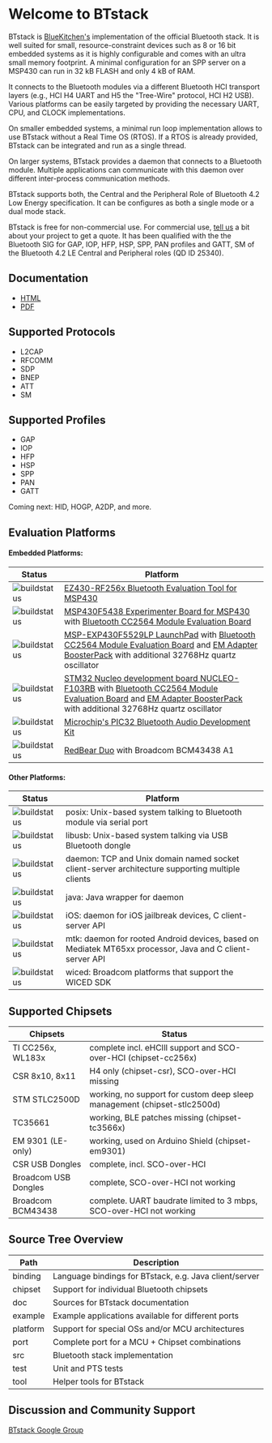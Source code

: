 # Welcome to BTstack

BTstack is [BlueKitchen's](http://bluekitchen-gmbh.com) implementation of the official Bluetooth stack. 
It is well suited for small, resource-constraint devices 
such as 8 or 16 bit embedded systems as it is highly configurable and comes with an ultra small memory footprint. 
A minimal configuration for an SPP server on a MSP430 can run in 32 kB FLASH and only 4 kB of RAM.

It connects to the Bluetooth modules via a different Bluetooth HCI transport layers (e.g., HCI H4 UART and 
H5 the "Tree-Wire" protocol, HCI H2 USB). Various platforms can be easily targeted by providing the necessary 
UART, CPU, and CLOCK implementations. 

On smaller embedded systems, a minimal run loop implementation allows to use BTstack without a Real Time OS (RTOS). 
If a RTOS is already provided, BTstack can be integrated and run as a single thread. 

On larger systems, BTstack provides a daemon that connects to a Bluetooth module. 
Multiple applications can communicate with this daemon over different inter-process communication methods.

BTstack supports both, the Central and the Peripheral Role of Bluetooth 4.2 Low Energy specification. 
It can be configures as both a single mode or a dual mode stack.

BTstack is free for non-commercial use. For commercial use, <a href="mailto:contact@bluekitchen-gmbh.com">tell us</a> 
a bit about your project to get a quote.
It has been qualified with the the Bluetooth SIG for GAP, IOP, HFP, HSP, SPP, PAN profiles and 
GATT, SM of the Bluetooth 4.2 LE Central and Peripheral roles (QD ID 25340).

## Documentation
- [HTML](http://bluekitchen-gmbh.com/btstack/v1.0)
- [PDF](http://bluekitchen-gmbh.com/btstack_v1.0.pdf)

## Supported Protocols
* L2CAP            
* RFCOMM           
* SDP              
* BNEP             
* ATT              
* SM      


## Supported Profiles
* GAP              
* IOP              
* HFP
* HSP
* SPP              
* PAN              
* GATT             

Coming next: HID, HOGP, A2DP, and more.

## Evaluation Platforms

#### Embedded Platforms:      
Status               | Platform
--------------       | ------ 
![buildstatus](http://buildbot.bluekitchen-gmbh.com/btstack/badge.png?builder=port-ez430-rf2560-develop) | [EZ430-RF256x Bluetooth Evaluation Tool for MSP430](http://www.ti.com/tool/ez430-rf256x)  
![buildstatus](http://buildbot.bluekitchen-gmbh.com/btstack/badge.png?builder=port-msp-exp430f5438-cc2564b-develop) | [MSP430F5438 Experimenter Board for MSP430](http://www.ti.com/tool/msp-exp430f5438) with [Bluetooth CC2564 Module Evaluation Board](http://www.ti.com/tool/cc2564modnem) 
![buildstatus](http://buildbot.bluekitchen-gmbh.com/btstack/badge.png?builder=port-msp430f5229lp-cc2564b-develop) | [MSP-EXP430F5529LP LaunchPad](http://www.ti.com/ww/en/launchpad/launchpads-msp430-msp-exp430f5529lp.html#tabs) with [Bluetooth CC2564 Module Evaluation Board](http://www.ti.com/tool/cc2564modnem) and [EM Adapter BoosterPack](http://www.ti.com/tool/boost-ccemadapter) with additional 32768Hz quartz oscillator   
![buildstatus](http://buildbot.bluekitchen-gmbh.com/btstack/badge.png?builder=port-stm32-f103rb-nucleo-develop) | [STM32 Nucleo development board NUCLEO-F103RB](http://www.st.com/web/catalog/tools/FM116/SC959/SS1532/LN1847/PF259875) with [Bluetooth CC2564 Module Evaluation Board](http://www.ti.com/tool/cc2564modnem) and [EM Adapter BoosterPack](http://www.ti.com/tool/boost-ccemadapter) with additional 32768Hz quartz oscillator
![buildstatus](http://buildbot.bluekitchen-gmbh.com/btstack/badge.png?builder=port-pic32-harmony-develop) | [Microchip's PIC32 Bluetooth Audio Development Kit](http://www.microchip.com/Developmenttools/ProductDetails.aspx?PartNO=DV320032)  
![buildstatus](http://buildbot.bluekitchen-gmbh.com/btstack/badge.png?builder=port-wiced-develop) | [RedBear Duo](https://github.com/redbear/WICED-SDK) with Broadcom BCM43438 A1 


#### Other Platforms:     
Status               | Platform
--------------       | ------ 
![buildstatus](http://buildbot.bluekitchen-gmbh.com/btstack/badge.png?builder=port-posix-h4-develop)| posix: Unix-based system talking to Bluetooth module via serial port   
![buildstatus](http://buildbot.bluekitchen-gmbh.com/btstack/badge.png?builder=port-libusb-develop)| libusb: Unix-based system talking via USB Bluetooth dongle
![buildstatus](http://buildbot.bluekitchen-gmbh.com/btstack/badge.png?builder=port-daemon-develop)| daemon: TCP and Unix domain named socket client-server architecture supporting multiple clients
![buildstatus](http://buildbot.bluekitchen-gmbh.com/btstack/badge.png?builder=java-develop)| java: Java wrapper for daemon 
![buildstatus](http://buildbot.bluekitchen-gmbh.com/btstack/badge.png?builder=port-ios-develop)| iOS: daemon for iOS jailbreak devices, C client-server API
![buildstatus](http://buildbot.bluekitchen-gmbh.com/btstack/badge.png?builder=port-mtk-develop)| mtk: daemon for rooted Android devices, based on Mediatek MT65xx processor, Java and C client-server API
![buildstatus](http://buildbot.bluekitchen-gmbh.com/btstack/badge.png?builder=port-wiced-develop) | wiced: Broadcom platforms that support the WICED SDK

## Supported Chipsets
Chipsets             | Status
--------------       | ------ 
TI CC256x, WL183x    | complete incl. eHCIll support and SCO-over-HCI (chipset-cc256x)
CSR 8x10, 8x11       | H4 only (chipset-csr), SCO-over-HCI missing
STM STLC2500D        | working, no support for custom deep sleep management (chipset-stlc2500d)
TC35661              | working, BLE patches missing (chipset-tc3566x)
EM 9301 (LE-only)    | working, used on Arduino Shield (chipset-em9301)
CSR USB Dongles      | complete, incl. SCO-over-HCI 
Broadcom USB Dongles | complete, SCO-over-HCI not working
Broadcom BCM43438    | complete. UART baudrate limited to 3 mbps, SCO-over-HCI not working

## Source Tree Overview
Path				| Description
--------------------|---------------
binding	            | Language bindings for BTstack, e.g. Java client/server
chipset             | Support for individual Bluetooth chipsets
doc                 | Sources for BTstack documentation
example             | Example applications available for different ports
platform            | Support for special OSs and/or MCU architectures
port                | Complete port for a MCU + Chipset combinations
src                 | Bluetooth stack implementation
test                | Unit and PTS tests
tool                | Helper tools for BTstack

## Discussion and Community Support
[BTstack Google Group](http://groups.google.com/group/btstack-dev)
